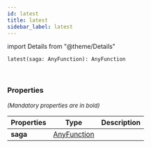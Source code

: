 ```yaml
---
id: latest
title: latest
sidebar_label: latest
---
```


import Details from "@theme/Details"


```tsx
latest(saga: AnyFunction): AnyFunction
```
<br/>



### Properties

<font size="2"><i>(Mandatory properties are in bold)</i></font>

| Properties | Type | Description |
| --------- | ---- | ----------- |
| **saga** | [AnyFunction](/framework-api/types/AnyFunction.md) |  |


